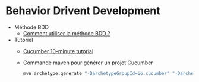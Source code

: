 # Behavior Drivent Development

- Méthode BDD
  - [Comment utiliser la méthode BDD ?](https://www.all4test.fr/blog-du-testeur/projets-agiles-methode-bdd/)
- Tutoriel
  - [Cucumber 10-minute tutorial](https://cucumber.io/docs/guides/10-minute-tutorial/)
  - Commande maven pour générer un projet Cucumber

    ```sh
    mvn archetype:generate "-DarchetypeGroupId=io.cucumber" "-DarchetypeArtifactId=cucumber-archetype" "-DarchetypeVersion=7.20.1" "-DgroupId=hellocucumber" "-DartifactId=hellocucumber" "-Dpackage=hellocucumber" "-Dversion=1.0.0-SNAPSHOT" "-DinteractiveMode=false"
    ```
